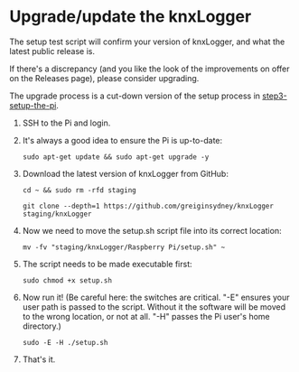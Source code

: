 # Upgrade/update the knxLogger

The setup test script will confirm your version of knxLogger, and what the latest public release is.

If there's a discrepancy (and you like the look of the improvements on offer on the Releases page), please consider upgrading.

The upgrade process is a cut-down version of the setup process in [step3-setup-the-pi](/docs/step3-setup-the-pi.md).

1. SSH to the Pi and login.
2. It's always a good idea to ensure the Pi is up-to-date:
    ```text
   sudo apt-get update && sudo apt-get upgrade -y
   ```

3. Download the latest version of knxLogger from GitHub:
   ```text
   cd ~ && sudo rm -rfd staging
   ```
   ```text
   git clone --depth=1 https://github.com/greiginsydney/knxLogger staging/knxLogger
   ```
4. Now we need to move the setup.sh script file into its correct location:
   ```text
   mv -fv "staging/knxLogger/Raspberry Pi/setup.sh" ~
   ```
5. The script needs to be made executable first:
   ```text
   sudo chmod +x setup.sh
   ```

6. Now run it! (Be careful here: the switches are critical. "-E" ensures your user path is passed to the script. Without it the software will be moved to the wrong location, or not at all. "-H" passes the Pi user's home directory.)
   ```
   sudo -E -H ./setup.sh
   ```

7. That's it. 
